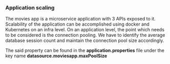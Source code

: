 ### Application scaling
The movies app is a microservice application with 3 APIs exposed to it. Scalability of the application can be accomplished using docker and Kubernetes on an infra level. On an application level, the point which needs to be considered is the connection pooling. We have to identify the average database session count and maintain the connection pool size accordingly.

The said property can be found in the **application.properties** file under the key name **datasource.moviesapp.maxPoolSize**